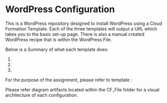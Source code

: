 # WordPress Configuration

This is a WordPress repository designed to install WordPress using a Cloud Formation Template. Each of the three templates will output a URL which takes you to the basic set-up page. There is also a manual created WordPress recipe that is within the WordPress File. 

Below is a Summary of what each template does:

1. 
2.
3.

For the purpose of the assignment, please refer to template : 



Please refer diagram artifacts located within the CF_File folder for a visual architecture of each configuration.
